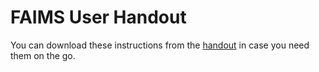 FAIMS User Handout
==========================================================================

You can download these instructions from the [handout](../handout.pdf) in case you need them on the go. 